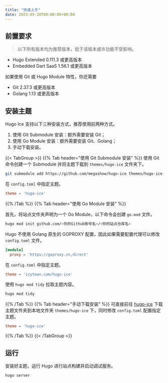 ```yaml
---
title: "快速上手"
date: 2023-05-28T00:00:00+08:00
---
```


## 前置要求

> 以下所有版本均为推荐版本，低于该版本或许功能不受影响。

- Hugo Extended 0.111.3 或更高版本
- Embedded Dart SaaS 1.56.1 或更高版本

如果使用 Git 或 Hugo Module 特性，你还需要

- Git 2.37.3 或更高版本
- Golang 1.13 或更高版本

## 安装主题

Hugo Ice 支持以下三种安装方式，推荐使用前两种方式。

1. 使用 Git Submodule 安装：额外需要安装 Git；
2. 使用 Go Module 安装：额外需要安装 Git、Golang；
3. 手动下载安装。

{{< TabGroup >}}
{{% Tab header="使用 Git Submodule 安装" %}}
使用 Git 命令创建一个 Submodule 并将主题下载到 `themes/hugo-ice` 文件夹下。

```bash
git submodule add https://github.com/megashow/hugo-ice themes/hugo-ice
```
在 `config.toml` 中指定主题。

```toml
theme = 'hugo-ice'
```
{{% /Tab %}}
{{% Tab header="使用 Go Module 安装" %}}

首先，将站点文件夹声明为一个 Go Module，以下命令会创建 `go.mod` 文件。

```bash
hugo mod init github.com/<你的Github账号名>/<你的站点仓库名>
```

Hugo 不使用 Golang 原生的 GOPROXY 配置，因此如果需要配置代理可以修改 `config.toml` 文件。

```toml
[module]
  proxy = 'https://goproxy.cn,direct'
```

在 `config.toml` 中指定主题。

```toml
theme = 'icytown.com/hugo-ice'
```

使用 `hugo mod tidy` 拉取主题内容。

```bash
hugo mod tidy
```
{{% /Tab %}}
{{% Tab header="手动下载安装" %}}
可直接前往 [hugo-ice](https://github.com/megashow/hugo-ice) 下载主题文件夹到本地文件夹 `themes/hugo-ice` 下，同时修改 `config.toml` 配置指定主题。

```toml
theme = 'hugo-ice'
```
{{% /Tab %}}
{{< /TabGroup >}}

## 运行

安装好主题，运行 Hugo 进行站点构建并启动调试服务。

```bash
hugo server
```
